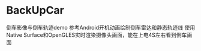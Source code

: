 # BackUpCar
倒车影像与倒车轨迹demo
参考Android开机动画绘制倒车雷达和静态轨迹线
使用Native Surface和OpenGLES实时渲染摄像头画面，能在上电4S左右看到倒车画面
